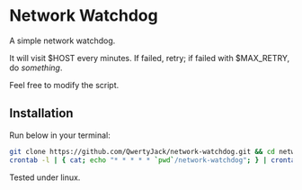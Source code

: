 # Network Watchdog

A simple network watchdog.

It will visit $HOST every minutes.
If failed, retry; if failed with $MAX_RETRY, do *something*.

Feel free to modify the script.

## Installation

Run below in your terminal:

```bash
git clone https://github.com/QwertyJack/network-watchdog.git && cd network-watchdog
crontab -l | { cat; echo "* * * * * `pwd`/network-watchdog"; } | crontab -
```

Tested under linux.
